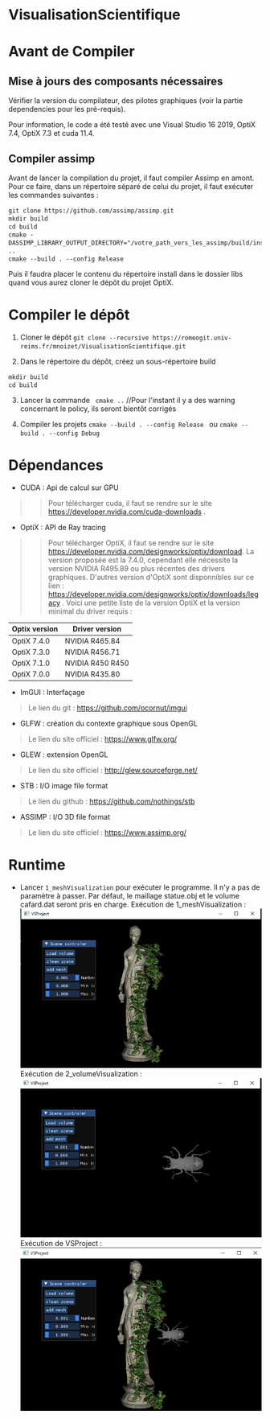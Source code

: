 # VisualisationScientifique

# Avant de Compiler

## Mise à jours des composants nécessaires
Vérifier la version du compilateur, des pilotes graphiques (voir la partie dependencies pour les pré-requis).

Pour information, le code a été testé avec une Visual Studio 16 2019, OptiX 7.4, OptiX 7.3 et cuda 11.4. 

## Compiler assimp

Avant de lancer la compilation du projet, il faut compiler Assimp en amont.
Pour ce faire, dans un répertoire séparé de celui du projet, il faut exécuter les commandes suivantes : 
```
git clone https://github.com/assimp/assimp.git
mkdir build
cd build
cmake -DASSIMP_LIBRARY_OUTPUT_DIRECTORY="/votre_path_vers_les_assimp/build/install" ..
cmake --build . --config Release
```
Puis il faudra placer le contenu du répertoire install dans le dossier libs quand vous aurez cloner le dépôt du projet OptiX.
# Compiler le dépôt

1. Cloner le dépôt
`git clone --recursive https://romeogit.univ-reims.fr/mnoizet/VisualisationScientifique.git`

2. Dans le répertoire du dépôt, créez un sous-répertoire build
```
mkdir build
cd build
```

3. Lancer la commande
` cmake ..` //Pour l'instant il y a des warning concernant le policy, ils seront bientôt corrigés

4. Compiler les projets
`cmake --build . --config Release `
ou
`cmake --build . --config Debug `


# Dépendances

- CUDA : Api de calcul sur GPU
>> Pour télécharger cuda, il faut se rendre sur le site https://developer.nvidia.com/cuda-downloads .

- OptiX : API de Ray tracing
>> Pour télécharger OptiX, il faut se rendre sur le site https://developer.nvidia.com/designworks/optix/download. 
La version proposée est la 7.4.0, cependant elle nécessite la version NVIDIA R495.89 ou plus récentes des drivers graphiques.
D'autres version d'OptiX sont disponnibles sur ce lien : https://developer.nvidia.com/designworks/optix/downloads/legacy .
Voici une petite liste de la version OptiX et la version minimal du driver requis : 

| Optix version      | Driver version   |
| -----------        | -----------      |
| OptiX 7.4.0        | NVIDIA R465.84   |
| OptiX 7.3.0        | NVIDIA R456.71   |
| OptiX 7.1.0        | NVIDIA R450 R450 |
| OptiX 7.0.0        | NVIDIA R435.80   |

- ImGUI : Interfaçage
> Le lien du git : https://github.com/ocornut/imgui
- GLFW : création du contexte graphique sous OpenGL
> Le lien du site officiel : https://www.glfw.org/
- GLEW : extension OpenGL
> Le lien du site officiel : http://glew.sourceforge.net/
- STB : I/O image file format
> Le lien du github : https://github.com/nothings/stb
- ASSIMP : I/O 3D file format
> Le lien du site officiel : https://www.assimp.org/

# Runtime

- Lancer `1_meshVisualization` pour exécuter le programme. Il n'y a pas de paramètre à passer.
 Par défaut, le maillage statue.obj et le volume cafard.dat seront pris en charge.
 Exécution de 1_meshVisualization : 
![Mesh visualisation](/images/sample1.png)
Exécution de 2_volumeVisualization : 
![Mesh visualisation](/images/sample2.png)
Exécution de VSProject : 
![Mesh visualisation](/images/sample3.png)

